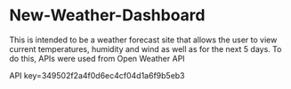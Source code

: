 # New-Weather-Dashboard

This is intended to be a weather forecast site that allows the user to view current temperatures, humidity and wind as well as for the next 5 days. To do this, APIs were used from Open Weather API

API key=349502f2a4f0d6ec4cf04d1a6f9b5eb3
